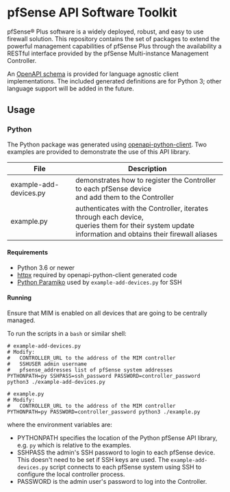 # pfSense API Software Toolkit

pfSense® Plus software is a widely deployed, robust, and easy to use firewall solution.
This repository contains the set of packages to extend the powerful management
capabilities of pfSense Plus through the availability a RESTful interface provided
by the pfSense Multi-instance Management Controller.

An [OpenAPI schema](./pfapi_openapi.yml) is provided for language agnostic client implementations. The
included generated definitions are for Python 3; other language support will be added in the future.

## Usage

### Python

The Python package was generated using [openapi-python-client](https://github.com/openapi-generators/openapi-python-client).
Two examples are provided to demonstrate the use of this API library.

| File                   | Description                             |
|------------------------|-----------------------------------------|
| example-add-devices.py | demonstrates how to register the Controller to each pfSense device<br>and add them to the Controller |
| example.py             | authenticates with the Controller, iterates through each device,<br>queries them for their system update information and obtains their firewall aliases |

#### Requirements

* Python 3.6 or newer
* [httpx](https://www.python-httpx.org) required by openapi-python-client generated code
* [Python Paramiko](https://www.paramiko.org/) used by `example-add-devices.py` for SSH

#### Running

Ensure that MIM is enabled on all devices that are going to be centrally managed.

To run the scripts in a `bash` or similar shell:

```shell
# example-add-devices.py
# Modify:
#   CONTROLLER_URL to the address of the MIM controller
#   SSHUSER admin username
#   pfsense_addresses list of pfSense system addresses
PYTHONPATH=py SSHPASS=ssh_password PASSWORD=controller_password python3 ./example-add-devices.py

# example.py
# Modify:
#   CONTROLLER_URL to the address of the MIM controller
PYTHONPATH=py PASSWORD=controller_password python3 ./example.py
```

where the environment variables are:
* PYTHONPATH specifies the location of the Python pfSense API library, e.g. `py` which is relative to the examples.
* SSHPASS the admin's SSH password to login to each pfSense device. This doesn't need to be set if SSH keys are used. The `example-add-devices.py` script connects to each pfSense system using SSH to configure the local controller process.
* PASSWORD is the admin user's password to log into the Controller.

